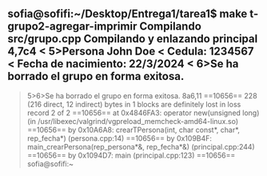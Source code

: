 sofia@sofifi:~/Desktop/Entrega1/tarea1$ make t-grupo2-agregar-imprimir
Compilando src/grupo.cpp 
Compilando y enlazando principal 
4,7c4
< 5>Persona John Doe
< Cedula: 1234567
< Fecha de nacimiento: 22/3/2024
< 6>Se ha borrado el grupo en forma exitosa.
---
> 5>6>Se ha borrado el grupo en forma exitosa.
8a6,11
> ==10656== 228 (216 direct, 12 indirect) bytes in 1 blocks are definitely lost in loss record 2 of 2
> ==10656==    at 0x4846FA3: operator new(unsigned long) (in /usr/libexec/valgrind/vgpreload_memcheck-amd64-linux.so)
> ==10656==    by 0x10A6A8: crearTPersona(int, char const*, char*, rep_fecha*) (persona.cpp:14)
> ==10656==    by 0x109B4F: main_crearPersona(rep_persona*&, rep_fecha*&) (principal.cpp:244)
> ==10656==    by 0x1094D7: main (principal.cpp:123)
> ==10656== 
sofia@sofifi:~
